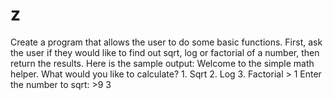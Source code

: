 # z
Create a program that allows the user to do some basic functions.  First, ask the user if they would like to find out sqrt, log or factorial of a number, then return the results.  Here is the sample output:   Welcome to the simple math helper. What would you like to calculate? 1. Sqrt 2. Log 3. Factorial > 1 Enter the number to sqrt: >9 3
